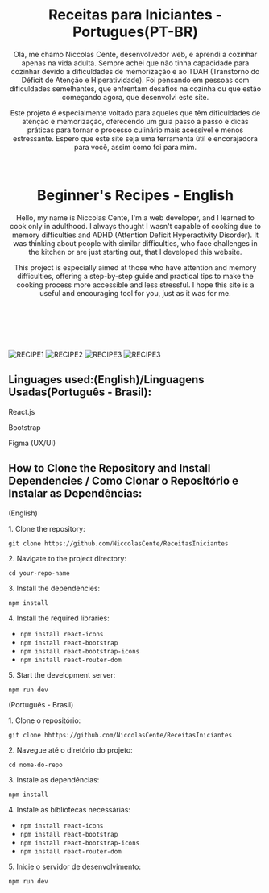 <header>
  <h1>Receitas para Iniciantes - Portugues(PT-BR)</h1>

  <p>Olá, me chamo Niccolas Cente, desenvolvedor web, e aprendi a cozinhar apenas na vida adulta. Sempre achei que não tinha capacidade para cozinhar devido a dificuldades de memorização e ao TDAH (Transtorno do Déficit de Atenção e Hiperatividade). Foi pensando em pessoas com dificuldades semelhantes, que enfrentam desafios na cozinha ou que estão começando agora, que desenvolvi este site.</p>
  
  <p>Este projeto é especialmente voltado para aqueles que têm dificuldades de atenção e memorização, oferecendo um guia passo a passo e dicas práticas para tornar o processo culinário mais acessível e menos estressante. Espero que este site seja uma ferramenta útil e encorajadora para você, assim como foi para mim.</p>
  <br>

  <h1>Beginner's Recipes - English</h1>

  <p>Hello, my name is Niccolas Cente, I'm a web developer, and I learned to cook only in adulthood. I always thought I wasn't capable of cooking due to memory difficulties and ADHD (Attention Deficit Hyperactivity Disorder). It was thinking about people with similar difficulties, who face challenges in the kitchen or are just starting out, that I developed this website.</p>
  
  <p>This project is especially aimed at those who have attention and memory difficulties, offering a step-by-step guide and practical tips to make the cooking process more accessible and less stressful. I hope this site is a useful and encouraging tool for you, just as it was for me.</p>
  <br>
</header>

<main>
  <div style="display: inline-block;"><br>
    <img align="center" alt="RECIPE1" src="https://github.com/user-attachments/assets/a77e0489-0658-4b91-a3a7-19efea2e1dd4">
  </div> 

  <div style="display: inline-block;"><br>
    <img align="center" alt="RECIPE2" src="https://github.com/user-attachments/assets/dd558326-dd35-4a2a-ad17-f1f9fab23344">
  </div> 

  <div style="display: inline-block;"><br>
    <img align="center" alt="RECIPE3" src="https://github.com/user-attachments/assets/c94ad761-1cdd-46d3-ab7f-1d5415a32e34">

  </div> 

  <div style="display: inline-block;"><br>
    <img align="center" alt="RECIPE3" src="https://github.com/user-attachments/assets/9a8b02b7-15ec-49c0-ba6f-38d89ef1b6db">
  </div> 
</main>

<footer>
  <h2>Linguages used:(English)/Linguagens Usadas(Português - Brasil):</h2>
  <p>React.js</p>
  <p>Bootstrap</p>
  <p>Figma (UX/UI)</p>
  
  <h2>How to Clone the Repository and Install Dependencies / Como Clonar o Repositório e Instalar as Dependências:</h2>
  <p>(English)</p>
  <p>1. Clone the repository:</p>
  <p><code>git clone https://github.com/NiccolasCente/ReceitasIniciantes</code></p>
  <p>2. Navigate to the project directory:</p>
  <p><code>cd your-repo-name</code></p>
  <p>3. Install the dependencies:</p>
  <p><code>npm install</code></p>
  <p>4. Install the required libraries:</p>
  <ul>
    <li><code>npm install react-icons</code></li>
    <li><code>npm install react-bootstrap</code></li>
    <li><code>npm install react-bootstrap-icons</code></li>
    <li><code>npm install react-router-dom</code></li>
  </ul>
  <p>5. Start the development server:</p>
  <p><code>npm run dev</code></p>

  <p>(Português - Brasil)</p>
  <p>1. Clone o repositório:</p>
  <p><code>git clone hhttps://github.com/NiccolasCente/ReceitasIniciantes</code></p>
  <p>2. Navegue até o diretório do projeto:</p>
  <p><code>cd nome-do-repo</code></p>
  <p>3. Instale as dependências:</p>
  <p><code>npm install</code></p>
  <p>4. Instale as bibliotecas necessárias:</p>
  <ul>
    <li><code>npm install react-icons</code></li>
    <li><code>npm install react-bootstrap</code></li>
    <li><code>npm install react-bootstrap-icons</code></li>
    <li><code>npm install react-router-dom</code></li>
  </ul>
  <p>5. Inicie o servidor de desenvolvimento:</p>
  <p><code>npm run dev</code></p>
</footer>
